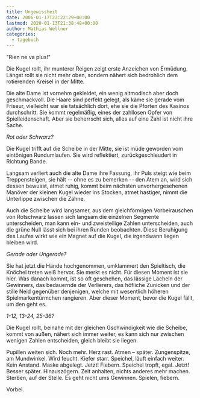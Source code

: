 ```yaml
---
title: Ungewissheit
date: 2006-01-17T23:22:29+00:00
lastmod: 2020-01-13T21:38:48+00:00
author: Mathias Wellner
categories:
  - tagebuch
---
```

"Rien ne va plus!" 

Die Kugel rollt, ihr munterer Reigen zeigt erste Anzeichen von Ermüdung. Längst rollt sie nicht mehr oben, sondern nähert sich bedrohlich dem rotierenden Kreisel in der Mitte. 
<!--more-->

Die alte Dame ist vornehm gekleidet, ein wenig altmodisch aber doch geschmackvoll. Die Haare sind perfekt gelegt, als käme sie gerade vom Friseur, vielleicht war sie tatsächlich dort, ehe sie die Pforten des Kasinos durchschritt. Sie kommt regelmäßig, eines der zahllosen Opfer von Spielleidenschaft. Aber sie beherrscht sich, alles auf eine Zahl ist nicht ihre Sache. 

_Rot oder Schwarz?_ 

Die Kugel trifft auf die Scheibe in der Mitte, sie ist müde geworden vom eintönigen Rundumlaufen. Sie wird reflektiert, zurückgeschleudert in Richtung Bande. 

Langsam verliert auch die alte Dame ihre Fassung, ihr Puls steigt wie beim Treppensteigen, sie hält -- ohne es zu bemerken -- den Atem an, wird sich dessen bewusst, atmet ruhig, kommt beim nächsten unvorhergesehenen Manöver der kleinen Kugel wieder ins Stocken, atmet hastiger, nimmt die Unterlippe zwischen die Zähne. 

Auch die Scheibe wird langsamer, aus dem gleichförmigen Vorbeirauschen von Rotschwarz lassen sich langsam die einzelnen Segmente unterscheiden, man kann ein- und zweistellige Zahlen unterscheiden, auch die grüne Null lässt sich bei ihren Runden beobachten. Diese Beruhigung des Laufes wirkt wie ein Magnet auf die Kugel, die irgendwann liegen bleiben wird. 

_Gerade oder Ungerade?_ 

Sie hat jetzt die Hände hochgenommen, umklammert den Spieltisch, die Knöchel treten weiß hervor. Sie merkt es nicht. Für diesen Moment ist sie hier. Was danach kommt, ist so oft geschehen, das lässige Lächeln der Gewinners, das bedauernde der Verlierers, das höfliche Zunicken und der stille Neid gegenüber denjenigen, welche mit wesentlich höheren Spielmarkentürmchen rangieren. Aber dieser Moment, bevor die Kugel fällt, um den geht es. 

_1-12, 13-24, 25-36?_ 

Die Kugel rollt, beinahe mit der gleichen Gschwindigkeit wie die Scheibe, kommt von außen, nähert sich immer weiter, es kann sich nur zwischen wenigen Zahlen entscheiden, gleich bleibt sie liegen. 

Pupillen weiten sich. Noch mehr. Herz rast. Atmen &#8211; später. Zungenspitze, am Mundwinkel. Wird feucht. Kiefer starr. Speichel, läuft einfach weiter. Kein Anstand. Maske abgelegt. Jetzt! Fiebern. Speichel tropft, egal. Jetzt! Besser später. Hinauszögern. Zeit anhalten, nichts anderes mehr machen. Sterben, auf der Stelle. Es geht nicht ums Gewinnen. Spielen, fiebern. 

Vorbei.
